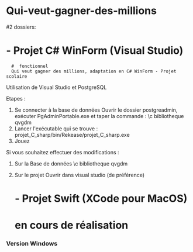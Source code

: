 # Qui-veut-gagner-des-millions
 
#2 dossiers:
   #  - Projet C# WinForm (Visual Studio) 
      #  fonctionnel
      Qui veut gagner des millions, adaptation en C# WinForm - Projet scolaire

Utilisation de Visual Studio et PostgreSQL

Etapes :
1. Se connecter à la base de données
    Ouvrir le dossier postgreadmin, exécuter PgAdminPortable.exe et taper la commande :
    \c bibliotheque qvgdm
2. Lancer l'exécutable qui se trouve :
    projet_C_sharp/bin/Rekease/projet_C_sharp.exe
3. Jouez


Si vous souhaitez effectuer des modifications :
1. Sur la Base de données
    \c bibliotheque qvgdm
    
2. Sur le projet 
    Ouvrir dans visual studio (de préférence)
   # - Projet Swift (XCode pour MacOS) 
     #   en cours de réalisation

### Version Windows ###
